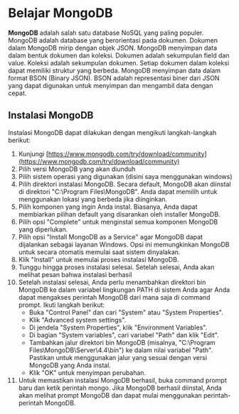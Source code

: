 # Belajar MongoDB

**MongoDB** adalah salah satu database NoSQL yang paling populer. MongoDB adalah database yang berorientasi pada dokumen. Dokumen dalam MongoDB mirip dengan objek JSON. MongoDB menyimpan data dalam bentuk dokumen dan koleksi. Dokumen adalah sekumpulan field dan value. Koleksi adalah sekumpulan dokumen. Setiap dokumen dalam koleksi dapat memiliki struktur yang berbeda. MongoDB menyimpan data dalam format BSON (Binary JSON). BSON adalah representasi biner dari JSON yang dapat digunakan untuk menyimpan dan mengambil data dengan cepat.

## Instalasi MongoDB

Instalasi MongoDB dapat dilakukan dengan mengikuti langkah-langkah berikut:

1. Kunjungi [https://www.mongodb.com/try/download/community](https://www.mongodb.com/try/download/community)
2. Pilih versi MongoDB yang akan diunduh
3. Pilih sistem operasi yang digunakan (disini saya menggunakan windows)
4. Pilih direktori instalasi MongoDB. Secara default, MongoDB akan diinstal di direktori "C:\Program Files\MongoDB". Anda dapat memilih untuk menggunakan lokasi yang berbeda jika diinginkan.
5. Pilih komponen yang ingin Anda instal. Biasanya, Anda dapat membiarkan pilihan default yang disarankan oleh installer MongoDB.
6. Pilih opsi "Complete" untuk menginstal semua komponen MongoDB yang diperlukan.
7. Pilih opsi "Install MongoDB as a Service" agar MongoDB dapat dijalankan sebagai layanan Windows. Opsi ini memungkinkan MongoDB untuk secara otomatis memulai saat sistem dinyalakan.
8. Klik "Install" untuk memulai proses instalasi MongoDB.
9. Tunggu hingga proses instalasi selesai. Setelah selesai, Anda akan melihat pesan bahwa instalasi berhasil
10. Setelah instalasi selesai, Anda perlu menambahkan direktori bin MongoDB ke dalam variabel lingkungan PATH di sistem Anda agar Anda dapat mengakses perintah MongoDB dari mana saja di command prompt. Ikuti langkah berikut:
    - Buka "Control Panel" dan cari "System" atau "System Properties".
    - Klik "Advanced system settings".
    - Di jendela "System Properties", klik "Environment Variables".
    - Di bagian "System variables", cari variabel "Path" dan klik "Edit".
    - Tambahkan jalur direktori bin MongoDB (misalnya, "C:\Program Files\MongoDB\Server\4.4\bin") ke dalam nilai variabel "Path". Pastikan untuk menggunakan jalur yang sesuai dengan versi MongoDB yang Anda instal.
    - Klik "OK" untuk menyimpan perubahan.
11. Untuk memastikan instalasi MongoDB berhasil, buka command prompt baru dan ketik perintah mongo. Jika MongoDB berhasil diinstal, Anda akan melihat prompt MongoDB dan dapat mulai menggunakan perintah-perintah MongoDB.
